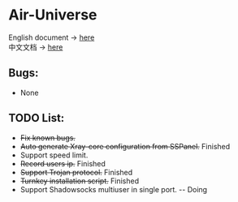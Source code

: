 # Air-Universe
English document → [here](https://github.com/crossfw/Air-Universe/tree/master/docs/Doc_en.md) <br>
中文文档 → [here](https://github.com/crossfw/Air-Universe/tree/master/docs/Doc_cn.md)

## Bugs:
- None
## TODO List:
- ~~Fix known bugs.~~
- ~~Auto generate Xray-core configuration from SSPanel.~~  Finished
- Support speed limit.
- ~~Record users ip.~~  Finished
- ~~Support Trojan protocol.~~ Finished
- ~~Turnkey installation script.~~ Finished
- Support Shadowsocks multiuser in single port. -- Doing
